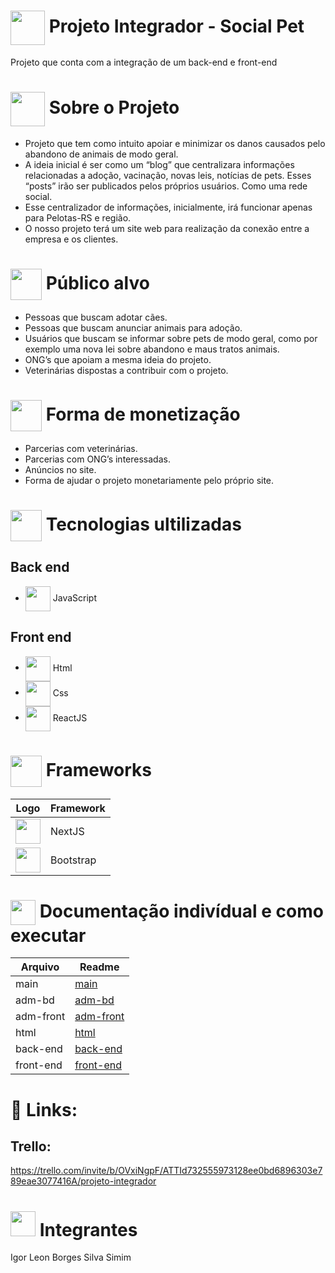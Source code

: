 # <img src="https://github.com/IgorSimim/Projeto_Integrador/assets/120426953/d0d00665-84e5-4a48-bae7-6738f8ee6f87" style="width: 55px;" align="center"/> Projeto Integrador - Social Pet
Projeto que conta com a integração de um back-end e front-end


# <img src="https://github.com/IgorSimim/Projeto_Integrador/assets/120426953/33b0e361-173c-41f0-8ff3-b9fb0fafa86a" style="width: 55px;" align="center"/> Sobre o Projeto
- Projeto que tem como intuito apoiar e minimizar os danos causados pelo abandono de animais de modo geral.
- A ideia inicial é ser como um “blog” que centralizara informações relacionadas a adoção, vacinação, novas leis, notícias de pets. Esses “posts” irão ser publicados pelos próprios usuários. Como uma rede social.
- Esse centralizador de informações, inicialmente, irá funcionar apenas para Pelotas-RS e região.
- O nosso projeto terá um site web para realização da conexão entre a empresa e os clientes.


# <img src="https://github.com/IgorSimim/Projeto_Integrador/assets/120426953/f3cc80df-509f-4a24-9625-94c10fd5b6a5" style="width: 50px;" align="center"/> Público alvo
- Pessoas que buscam adotar cães.
- Pessoas que buscam anunciar animais para adoção.
- Usuários que buscam se informar sobre pets de modo geral, como por exemplo uma nova lei sobre abandono e maus tratos animais.
- ONG’s que apoiam a mesma ideia do projeto.
- Veterinárias dispostas a contribuir com o projeto.


# <img src="https://github.com/IgorSimim/Projeto_Integrador/assets/120426953/fc764023-5821-4e9e-9946-ec7626135547" style="width: 50px;" align="center"/> Forma de monetização
- Parcerias com veterinárias.
- Parcerias com ONG’s interessadas.
- Anúncios no site.
- Forma de ajudar o projeto monetariamente pelo próprio site.


# <img src="https://github.com/IgorSimim/Projeto_Integrador/assets/120426953/4c91e699-c2aa-44ac-940e-fb282ac43fd2" style="width: 50px;" align="center"/> Tecnologias ultilizadas
## Back end
- <img src="https://github.com/IgorSimim/FinalWork-ES2/assets/120426953/65c0ae62-9196-4b6c-bb26-2c05280a57e2" style="width: 40px;" align="center"/> JavaScript

## Front end
- <img src="https://github.com/IgorSimim/Projeto_Integrador/assets/120426953/e5ae5905-977c-48cc-85b5-ae7e7ed96efe" style="width: 40px;" align="center"/> Html
- <img src="https://github.com/IgorSimim/Projeto_Integrador/assets/120426953/d4899ef4-957a-4869-81fb-6e91def01603" style="width: 40px;" align="center"/> Css
- <img src="https://github.com/IgorSimim/FinalWork-ES2/assets/120426953/9f5131f7-44ac-4857-874b-b0703725735f" style="width: 40px;" align="center"/> ReactJS


# <img src="https://github.com/IgorSimim/Projeto_Integrador/assets/120426953/2bdbc03f-bf21-4148-a7c6-8d329e79afc2" style="width: 50px;" align="center"/> Frameworks
| Logo | Framework |
|------------|-----------|
| <img src="https://github.com/IgorSimim/FinalWork-ES2/assets/120426953/b56b9770-724d-4ae2-8f06-02ff7bcc72bc" style="width: 40px;" /> | NextJS |
| <img src="https://github.com/IgorSimim/FinalWork-ES2/assets/120426953/b68afc5c-b401-4689-9b30-1698638dcb30" style="width: 40px;" /> | Bootstrap |


# <img src="https://github.com/IgorSimim/Projeto_Integrador/assets/120426953/2cd1e98e-b3ca-4d68-975a-f11fa362cc38" style="width: 40px;" align="center"/> Documentação indivídual e como executar
| Arquivo | Readme |
|------------|-----------|
| main | [main](https://github.com/IgorSimim/Projeto_Integrador/blob/main/README.md) |
| adm-bd | [adm-bd](https://github.com/IgorSimim/Projeto_Integrador/blob/main/adm-bd/README.md) |
| adm-front | [adm-front](https://github.com/IgorSimim/Projeto_Integrador/blob/main/adm-front/README.md) |
| html | [html](https://github.com/IgorSimim/Projeto_Integrador/blob/main/html/README.md) |
| back-end | [back-end](https://github.com/IgorSimim/Projeto_Integrador/blob/main/back-end/README.md) |
| front-end | [front-end](https://github.com/IgorSimim/Projeto_Integrador/blob/main/front-end/README.md) |


# 🔗 Links:
## Trello:
https://trello.com/invite/b/OVxiNgpF/ATTId732555973128ee0bd6896303e789eae3077416A/projeto-integrador


# <img src="https://github.com/IgorSimim/FinalWork-ES2/assets/120426953/b485ed8e-906f-4353-955f-24636af50563" style="width: 40px;" /> Integrantes
Igor Leon Borges Silva Simim
